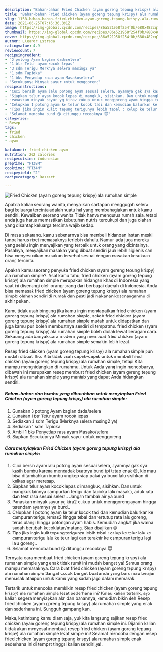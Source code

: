 ```yaml
---
description: "Bahan-bahan Fried Chicken (ayam goreng tepung krispy) ala rumahan simple yang enak dan Mudah Dibuat"
title: "Bahan-bahan Fried Chicken (ayam goreng tepung krispy) ala rumahan simple yang enak dan Mudah Dibuat"
slug: 1158-bahan-bahan-fried-chicken-ayam-goreng-tepung-krispy-ala-rumahan-simple-yang-enak-dan-mudah-dibuat
date: 2021-06-25T07:45:36.391Z
image: https://img-global.cpcdn.com/recipes/86a521958f254f0b/680x482cq70/fried-chicken-ayam-goreng-tepung-krispy-ala-rumahan-simple-foto-resep-utama.jpg
thumbnail: https://img-global.cpcdn.com/recipes/86a521958f254f0b/680x482cq70/fried-chicken-ayam-goreng-tepung-krispy-ala-rumahan-simple-foto-resep-utama.jpg
cover: https://img-global.cpcdn.com/recipes/86a521958f254f0b/680x482cq70/fried-chicken-ayam-goreng-tepung-krispy-ala-rumahan-simple-foto-resep-utama.jpg
author: Eleanor Estrada
ratingvalue: 4.9
reviewcount: 7
recipeingredient:
- "3 potong Ayam bagian dadaselera"
- "1 btr Telur ayam kocok lepas"
- "3 sdm Terigu Merknya selera masing2 ya"
- "1 sdm Tapioka"
- "1 bks Penyedap rasa ayam Masakoselera"
- "Secukupnya Minyak sayur untuk menggoreng"
recipeinstructions:
- "Cuci bersih ayam lalu potong ayam sesuai selera, ayamnya gak sya kasih bumbu karena mendadak buatnya bund tpi tetap enak 😊, klo mau bisa ditambahkan bumbu ungkep siap pakai ya bund lalu sisihkan di kulkas agar meresap."
- "Siapkan telur ayam kocok lepas di mangkuk, sisihkan. Dan untuk mangkuk lainnya campurkan terigu dan tapioka lalu masako, aduk rata dan test rasa sesuai selera.. Jangan tambah air ya bund"
- "Panaskan minyak sayur yg kira2 cukup untuk menggoreng ayam hingga terendam ayamnya ya bund.."
- "Celupkan 1 potong ayam ke telur kocok tadi dan kemudian balurkan ke campuran terigu,remas2 hingga tebal dan tertutup rata lalu goreng, terus ulangi hingga potongan ayam habis. Kemudian angkat jika warna sudah berubah kecoklatan/matang. Siap disajikan 😊"
- "Tips jika ingin kulit tepung terigunya lebih tebal : celup ke telur lalu ke campuran terigu lalu ke telur lagi dan terakhir ke campuran terigu lagi lalu goreng.."
- "Selamat mencoba bund 😘 ditunggu recooknya 😇"
categories:
- Resep
tags:
- fried
- chicken
- ayam

katakunci: fried chicken ayam 
nutrition: 202 calories
recipecuisine: Indonesian
preptime: "PT38M"
cooktime: "PT34M"
recipeyield: "2"
recipecategory: Dessert

---
```



![Fried Chicken (ayam goreng tepung krispy) ala rumahan simple](https://img-global.cpcdn.com/recipes/86a521958f254f0b/680x482cq70/fried-chicken-ayam-goreng-tepung-krispy-ala-rumahan-simple-foto-resep-utama.jpg)

Apabila kalian seorang wanita, menyajikan santapan menggugah selera bagi keluarga tercinta adalah suatu hal yang membahagiakan untuk kamu sendiri. Kewajiban seorang  wanita Tidak hanya mengurus rumah saja, tetapi anda juga harus memastikan kebutuhan nutrisi tercukupi dan juga olahan yang disantap keluarga tercinta wajib sedap.

Di masa  sekarang, kamu sebenarnya bisa membeli hidangan instan meski tanpa harus ribet memasaknya terlebih dahulu. Namun ada juga mereka yang selalu ingin menyajikan yang terbaik untuk orang yang dicintainya. Pasalnya, menyajikan masakan yang dibuat sendiri jauh lebih higienis dan bisa menyesuaikan masakan tersebut sesuai dengan masakan kesukaan orang tercinta. 



Apakah kamu seorang penyuka fried chicken (ayam goreng tepung krispy) ala rumahan simple?. Asal kamu tahu, fried chicken (ayam goreng tepung krispy) ala rumahan simple merupakan hidangan khas di Indonesia yang saat ini disenangi oleh orang-orang dari berbagai daerah di Indonesia. Anda bisa memasak fried chicken (ayam goreng tepung krispy) ala rumahan simple olahan sendiri di rumah dan pasti jadi makanan kesenanganmu di akhir pekan.

Kamu tidak usah bingung jika kamu ingin mendapatkan fried chicken (ayam goreng tepung krispy) ala rumahan simple, sebab fried chicken (ayam goreng tepung krispy) ala rumahan simple mudah untuk didapatkan dan juga kamu pun boleh membuatnya sendiri di tempatmu. fried chicken (ayam goreng tepung krispy) ala rumahan simple boleh diolah lewat beragam cara. Sekarang ada banyak cara modern yang membuat fried chicken (ayam goreng tepung krispy) ala rumahan simple semakin lebih lezat.

Resep fried chicken (ayam goreng tepung krispy) ala rumahan simple pun mudah dibuat, lho. Kita tidak usah capek-capek untuk membeli fried chicken (ayam goreng tepung krispy) ala rumahan simple, tetapi Kita mampu menghidangkan di rumahmu. Untuk Anda yang ingin mencobanya, dibawah ini merupakan resep membuat fried chicken (ayam goreng tepung krispy) ala rumahan simple yang mantab yang dapat Anda hidangkan sendiri.

<!--inarticleads1-->

##### Bahan-bahan dan bumbu yang dibutuhkan untuk menyiapkan Fried Chicken (ayam goreng tepung krispy) ala rumahan simple:

1. Gunakan 3 potong Ayam bagian dada/selera
1. Gunakan 1 btr Telur ayam kocok lepas
1. Sediakan 3 sdm Terigu (Merknya selera masing2 ya)
1. Sediakan 1 sdm Tapioka
1. Ambil 1 bks Penyedap rasa ayam Masako/selera
1. Siapkan Secukupnya Minyak sayur untuk menggoreng




<!--inarticleads2-->

##### Cara menyiapkan Fried Chicken (ayam goreng tepung krispy) ala rumahan simple:

1. Cuci bersih ayam lalu potong ayam sesuai selera, ayamnya gak sya kasih bumbu karena mendadak buatnya bund tpi tetap enak 😊, klo mau bisa ditambahkan bumbu ungkep siap pakai ya bund lalu sisihkan di kulkas agar meresap.
1. Siapkan telur ayam kocok lepas di mangkuk, sisihkan. Dan untuk mangkuk lainnya campurkan terigu dan tapioka lalu masako, aduk rata dan test rasa sesuai selera.. Jangan tambah air ya bund
1. Panaskan minyak sayur yg kira2 cukup untuk menggoreng ayam hingga terendam ayamnya ya bund..
1. Celupkan 1 potong ayam ke telur kocok tadi dan kemudian balurkan ke campuran terigu,remas2 hingga tebal dan tertutup rata lalu goreng, terus ulangi hingga potongan ayam habis. Kemudian angkat jika warna sudah berubah kecoklatan/matang. Siap disajikan 😊
1. Tips jika ingin kulit tepung terigunya lebih tebal : celup ke telur lalu ke campuran terigu lalu ke telur lagi dan terakhir ke campuran terigu lagi lalu goreng..
1. Selamat mencoba bund 😘 ditunggu recooknya 😇




Ternyata cara membuat fried chicken (ayam goreng tepung krispy) ala rumahan simple yang enak tidak rumit ini mudah banget ya! Semua orang mampu memasaknya. Cara buat fried chicken (ayam goreng tepung krispy) ala rumahan simple Sangat cocok banget buat anda yang baru mau belajar memasak ataupun untuk kamu yang sudah jago dalam memasak.

Tertarik untuk mencoba membikin resep fried chicken (ayam goreng tepung krispy) ala rumahan simple lezat sederhana ini? Kalau kalian tertarik, ayo kalian segera menyiapkan alat dan bahannya, kemudian bikin deh Resep fried chicken (ayam goreng tepung krispy) ala rumahan simple yang enak dan sederhana ini. Sungguh gampang kan. 

Maka, ketimbang kamu diam saja, yuk kita langsung sajikan resep fried chicken (ayam goreng tepung krispy) ala rumahan simple ini. Dijamin kalian tiidak akan menyesal membuat resep fried chicken (ayam goreng tepung krispy) ala rumahan simple lezat simple ini! Selamat mencoba dengan resep fried chicken (ayam goreng tepung krispy) ala rumahan simple enak sederhana ini di tempat tinggal kalian sendiri,ya!.


